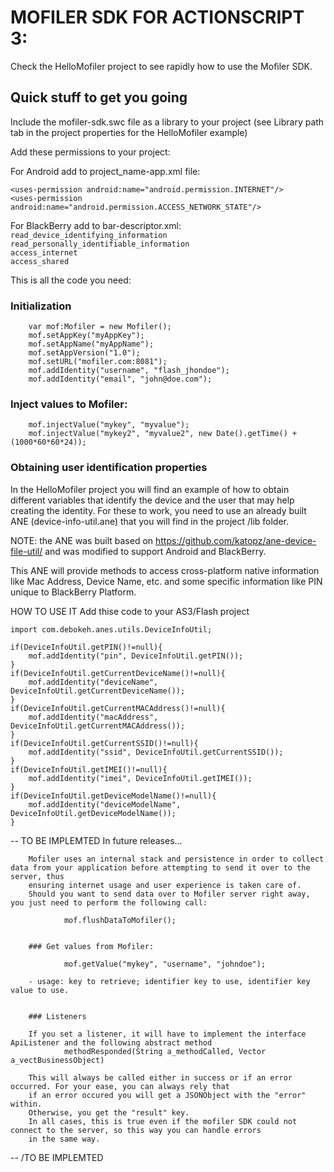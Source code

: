 # MOFILER SDK FOR ACTIONSCRIPT 3:

Check the HelloMofiler project to see rapidly how to use the Mofiler SDK.


## Quick stuff to get you going

Include the mofiler-sdk.swc file as a library to your project (see Library path tab in the project properties for the HelloMofiler example)

Add these permissions to your project: 

For Android add to project_name-app.xml file:

    <uses-permission android:name="android.permission.INTERNET"/>
    <uses-permission android:name="android.permission.ACCESS_NETWORK_STATE"/>


For BlackBerry add to bar-descriptor.xml:
<code>
   <permission>read_device_identifying_information</permission>
   <permission>read_personally_identifiable_information</permission>
   <permission>access_internet</permission>
   <permission>access_shared</permission>
</code>

This is all the code you need:

### Initialization

        var mof:Mofiler = new Mofiler();
        mof.setAppKey("myAppKey");
        mof.setAppName("myAppName");
        mof.setAppVersion("1.0");
        mof.setURL("mofiler.com:8081");
        mof.addIdentity("username", "flash_jhondoe");
        mof.addIdentity("email", "john@doe.com");

### Inject values to Mofiler:

  		mof.injectValue("mykey", "myvalue");
        mof.injectValue("mykey2", "myvalue2", new Date().getTime() + (1000*60*60*24));

### Obtaining user identification properties

In the HelloMofiler project you will find an example of how to obtain different variables that identify the device and the user that may help creating the identity. For these to work, you need to use an already built ANE (device-info-util.ane) that you will find in the project /lib folder.

NOTE: the ANE was built based on https://github.com/katopz/ane-device-file-util/ and was modified to support Android and BlackBerry. 

This ANE will provide methods to access cross-platform native information like Mac Address, Device Name, etc. and some specific information like PIN unique to BlackBerry Platform. 

HOW TO USE IT
Add thise code to your AS3/Flash project

    import com.debokeh.anes.utils.DeviceInfoUtil;

    if(DeviceInfoUtil.getPIN()!=null){
        mof.addIdentity("pin", DeviceInfoUtil.getPIN());
    }
    if(DeviceInfoUtil.getCurrentDeviceName()!=null){
        mof.addIdentity("deviceName", DeviceInfoUtil.getCurrentDeviceName());
    }
    if(DeviceInfoUtil.getCurrentMACAddress()!=null){
        mof.addIdentity("macAddress", DeviceInfoUtil.getCurrentMACAddress());
    }
    if(DeviceInfoUtil.getCurrentSSID()!=null){
        mof.addIdentity("ssid", DeviceInfoUtil.getCurrentSSID());
    }
    if(DeviceInfoUtil.getIMEI()!=null){
        mof.addIdentity("imei", DeviceInfoUtil.getIMEI());
    }
    if(DeviceInfoUtil.getDeviceModelName()!=null){
        mof.addIdentity("deviceModelName", DeviceInfoUtil.getDeviceModelName());
    }

-- TO BE IMPLEMTED
In future releases...

        Mofiler uses an internal stack and persistence in order to collect data from your application before attempting to send it over to the server, thus
        ensuring internet usage and user experience is taken care of.
        Should you want to send data over to Mofiler server right away, you just need to perform the following call:

                mof.flushDataToMofiler();


        ### Get values from Mofiler:

                mof.getValue("mykey", "username", "johndoe");

        - usage: key to retrieve; identifier key to use, identifier key value to use.


        ### Listeners

        If you set a listener, it will have to implement the interface ApiListener and the following abstract method
        		methodResponded(String a_methodCalled, Vector a_vectBusinessObject)

        This will always be called either in success or if an error occurred. For your ease, you can always rely that
        if an error occured you will get a JSONObject with the "error" within.
        Otherwise, you get the "result" key.
        In all cases, this is true even if the mofiler SDK could not connect to the server, so this way you can handle errors
        in the same way.
-- /TO BE IMPLEMTED


